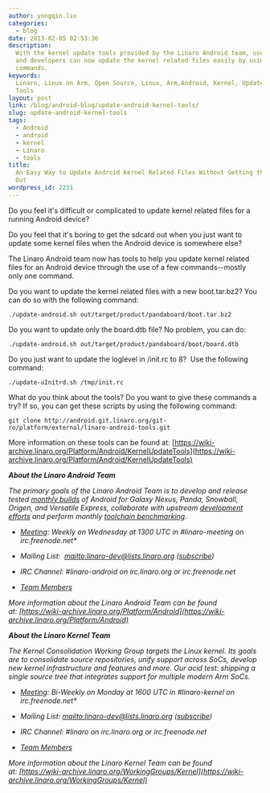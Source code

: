 ```yaml
---
author: yongqin.liu
categories:
  - blog
date: 2013-02-05 02:53:36
description:
  With the kernel update tools provided by the Linaro Android team, users
  and developers can now update the kernel related files easily by using a few simple
  commands.
keywords:
  Linaro, Linux on Arm, Open Source, Linux, Arm,Android, Kernel, Updates,
  Tools
layout: post
link: /blog/android-blog/update-android-kernel-tools/
slug: update-android-kernel-tools
tags:
  - Android
  - android
  - kernel
  - Linaro
  - tools
title:
  An Easy Way to Update Android Kernel Related Files Without Getting the sdcard
  Out
wordpress_id: 2231
---
```


Do you feel it's difficult or complicated to update kernel related files for a running Android device?

Do you feel that it's boring to get the sdcard out when you just want to update some kernel files when the Android device is somewhere else?

The Linaro Android team now has tools to help you update kernel related files for an Android device through the use of a few commands--mostly only one command.

Do you want to update the kernel related files with a new boot.tar.bz2? You can do so with the following command:

    ./update-android.sh out/target/product/pandaboard/boot.tar.bz2

Do you want to update only the board.dtb file? No problem, you can do:

    ./update-android.sh out/target/product/pandaboard/boot/board.dtb

Do you just want to update the loglevel in /init.rc to 8?  Use the following command:

    ./update-uInitrd.sh /tmp/init.rc

What do you think about the tools? Do you want to give these commands a try? If so, you can get these scripts by using the following command:

    git clone http://android.git.linaro.org/git-ro/platform/external/linaro-android-tools.git

More information on these tools can be found at:
[https://wiki-archive.linaro.org/Platform/Android/KernelUpdateTools](https://wiki-archive.linaro.org/Platform/Android/KernelUpdateTools)

_**About the Linaro Android Team**_

_The primary goals of the Linaro Android Team is to develop and release tested [monthly builds](http://releases.linaro.org/) of Android for Galaxy Nexus, Panda, Snowball, Origen, and Versatile Express, collaborate with upstream [development efforts](https://wiki-archive.linaro.org/Platform/Android/UpstreamWork) and perform monthly [toolchain benchmarking](https://wiki-archive.linaro.org/Platform/Android/AndroidToolchainBenchmarking)._

- _[Meeting](https://wiki-archive.linaro.org/Platform/Android/Meetings): Weekly on Wednesday at 1300 UTC in #linaro-meeting on irc.freenode.net\*_

- _Mailing List:  [mailto:linaro-dev@lists.linaro.org](mailto:linaro-dev@lists.linaro.org) ([subscribe](http://lists.linaro.org/mailman/listinfo/linaro-dev))_

- _IRC Channel: #linaro-android on irc.linaro.org or irc.freenode.net_

- _[Team Members](/about/)_

_More information about the Linaro Android Team can be found at: [https://wiki-archive.linaro.org/Platform/Android](https://wiki-archive.linaro.org/Platform/Android)_

_**About the Linaro Kernel Team**_

_The Kernel Consolidation Working Group targets the Linux kernel. Its goals are to consolidate source repositories, unify support across SoCs, develop new kernel infrastructure and features and more. Our acid test: shipping a single source tree that integrates support for multiple modern Arm SoCs._

- _[Meeting](https://wiki-archive.linaro.org/WorkingGroups/Kernel): Bi-Weekly on Monday at 1600 UTC in #linaro-kernel on irc.freenode.net\*_

- _Mailing List: [mailto:linaro-dev@lists.linaro.org](mailto:linaro-dev@lists.linaro.org) ([subscribe](http://lists.linaro.org/mailman/listinfo/linaro-dev))_

- _IRC Channel: #linaro on irc.linaro.org or irc.freenode.net_

- _[Team Members](/about/)_

_More information about the Linaro Kernel Team can be found at: [https://wiki-archive.linaro.org/WorkingGroups/Kernel](https://wiki-archive.linaro.org/WorkingGroups/Kernel)_
